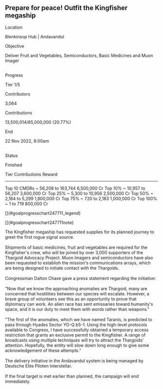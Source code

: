 ## Prepare for peace! Outfit the Kingfisher megaship

Location

Blenkinsop Hub \| Andavandul

Objective

Deliver Fruit and Vegetables, Semiconductors, Basic Medicines and Muon
Imager

\
Progress

Tier 1/5

Contributors

3,064

Contributions

13,500,014/65,000,000 (20.77%)

End

22 Nov 2022, 8:00am

\
Status

Finished

  Tier           Contributions          Reward
  -------------- ---------------------- --------------
  Top 10 CMDRs   \~ 56,208 to 163,744   6,500,000 Cr
  Top 10%        \~ 10,957 to 56,207    3,600,000 Cr
  Top 25%        \~ 5,300 to 10,956     2,500,000 Cr
  Top 50%        \~ 2,184 to 5,299      1,800,000 Cr
  Top 75%        \~ 720 to 2,183        1,000,000 Cr
  Top 100%       \~ 1 to 719            800,000 Cr

[]{#goalprogresschart247711_legend}

[]{#goalprogresschart247711note}

The Kingfisher megaship has requested supplies for its planned journey
to greet the first rogue signal source.\
\
Shipments of basic medicines, fruit and vegetables are required for the
Kingfisher\'s crew, who will be joined by over 3,000 supporters of the
Thargoid Advocacy Project. Muon Imagers and semiconductors have also
been requested to establish the mission\'s communications arrays, which
are being designed to initiate contact with the Thargoids.\
\
Congressman Dalton Chase gave a press statement regarding the
initiative:\
\
\"Now that we know the approaching anomalies are Thargoid, many are
concerned that hostilities between our species will escalate. However, a
brave group of volunteers see this as an opportunity to prove that
diplomacy can work. An alien race has sent emissaries toward humanity\'s
space, and it is our duty to meet them with words rather than
weapons.\"\
\
\"The first of the anomalies, which we have named Taranis, is predicted
to pass through Hyades Sector YO-Q b5-1. Using the high-level protocols
available to Congress, I have successfully obtained a temporary access
restriction that grants an exclusive permit to the Kingfisher. A range
of broadcasts using multiple techniques will try to attract the
Thargoids\' attention. Hopefully, the entity will slow down long enough
to give some acknowledgement of these attempts.\"\
\
The delivery initiative in the Andavandul system is being managed by
Deutsche Elite Piloten Interstellar.\
\
If the final target is met earlier than planned, the campaign will end
immediately.
